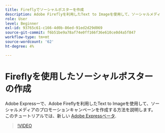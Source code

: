 ```yaml
---
title: Fireflyでソーシャルポスターを作成
description: Adobe Fireflyを利用したText to Imageを使用して、ソーシャルメディアのプロモーションキャンペーンを作成する方法を説明します
role: User
level: Beginner
exl-id: 93765c61-c166-4d0b-86ed-91ed2d29d069
source-git-commit: f6b51be9a78af74e0ff166f36e610ce0d4a5f847
workflow-type: tm+mt
source-wordcount: '62'
ht-degree: 4%

---
```


# Fireflyを使用したソーシャルポスターの作成

Adobe Expressーで、Adobe Fireflyを利用したText to Imageを使用して、ソーシャルメディアのプロモーションキャンペーンを作成する方法を説明します。 このチュートリアルでは、新しい [Adobe Expressベータ](https://www.adobe.com/express/).

>[!VIDEO](https://video.tv.adobe.com/v/3420533?quality=12&learn=on&hidetitle=true)
